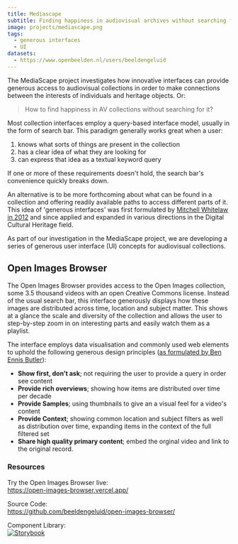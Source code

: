 ```yaml
---
title: Mediascape
subtitle: Finding happiness in audiovisual archives without searching for it
image: projects/mediascape.png
tags:
  - generous interfaces
  - UI
datasets:
  - https://www.openbeelden.nl/users/beeldengeluid
---
```


The MediaScape project investigates how innovative interfaces can provide generous access to audiovisual collections in order to make connections between the interests of individuals and heritage objects. Or:

> How to find happiness in AV collections without searching for it?

Most collection interfaces employ a query-based interface model, usually in the form of search bar. This paradigm generally works great when a user:

1. knows what sorts of things are present in the collection
2. has a clear idea of what they are looking for
3. can express that idea as a textual keyword query

If one or more of these requirements doesn't hold, the search bar's convenience quickly breaks down. 

An alternative is to be more forthcoming about what can be found in a collection and offering readily available paths to access different parts of it. This idea of 'generous interfaces' was first formulated by [Mitchell Whitelaw in 2012](http://mtchl.net/towards-generous-interfaces-for-archival-collections/) and since applied and expanded in various directions in the Digital Cultural Heritage field.

As part of our investigation in the MediaScape project, we are developing a series of generous user interface (UI) concepts for audiovisual collections.

## Open Images Browser

The Open Images Browser provides access to the Open Images collection, some 3.5 thousand videos with an open Creative Commons license. Instead of the usual search bar, this interface generously displays how these images are distributed across time, location and subject matter. This shows at a glance the scale and diversity of the collection and allows the user to step-by-step zoom in on interesting parts and easily watch them as a playlist.

The interface employs data visualisation and commonly used web elements to uphold the following generous design principles ([as formulated by Ben Ennis Butler](https://mw2013.museumsandtheweb.com/paper/visual-exploration-of-australian-prints-and-printmaking/)):

- **Show first, don’t ask**; not requiring the user to provide a query in order see content
- **Provide rich overviews**; showing how items are distributed over time per decade
- **Provide Samples**; using thumbnails to give an a visual feel for a video's content
- **Provide Context**; showing common location and subject filters as well as distribution over time, expanding items in the context of the full filtered set
- **Share high quality primary content**; embed the orginal video and link to the original record.

### Resources

Try the Open Images Browser live:  
https://open-images-browser.vercel.app/

Source Code:  
https://github.com/beeldengeluid/open-images-browser/

Component Library:  
[![Storybook](https://cdn.jsdelivr.net/gh/storybookjs/brand@master/badge/badge-storybook.svg)](https://beeldengeluid.github.io/MediaScape)
